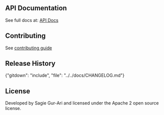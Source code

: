 ## API Documentation
See full docs at: [API Docs](docs/api.md)

## Contributing
See [contributing guide](.github/CONTRIBUTING.md)

<a name="history"></a>
## Release History

{"gitdown": "include", "file": "../../docs/CHANGELOG.md"}
<a name="license"></a>
## License
Developed by Sagie Gur-Ari and licensed under the Apache 2 open source license.